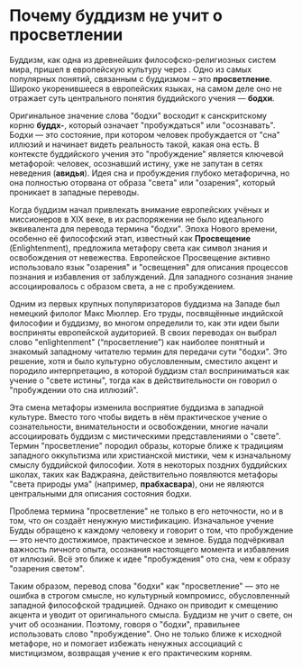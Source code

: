 # Почему буддизм не учит о просветлении

Буддизм, как одна из древнейших философско-религиозных систем мира, пришел в европейскую культуру через . Одно из самых популярных понятий, связанным с буддизмом – это **просветление**. Широко укоренившееся в европейских языках, на самом деле оно не отражает суть центрального понятия буддийского учения — **бодхи**. 

Оригинальное значение слова "бодхи" восходит к санскритскому корню **буддх-**, который означает "пробуждаться" или "осознавать". Бодхи — это состояние, при котором человек пробуждается от "сна" иллюзий и начинает видеть реальность такой, какая она есть. В контексте буддийского учения это "пробуждение" является ключевой метафорой: человек, осознавший истину, уже не запутан в сетях неведения (**авидья**). Идея сна и пробуждения глубоко метафорична, но она полностью оторвана от образа "света" или "озарения", который проникает в западные переводы.

Когда буддизм начал привлекать внимание европейских учёных и миссионеров в XIX веке, в их распоряжении не было идеального эквивалента для перевода термина "бодхи". Эпоха Нового времени, особенно её философский этап, известный как **Просвещение** (Enlightenment), предложила метафору света как символ знания и освобождения от невежества. Европейское Просвещение активно использовало язык "озарения" и "освещения" для описания процессов познания и избавления от заблуждений. Для западного сознания знание ассоциировалось с образом света, а не с пробуждением.

Одним из первых крупных популяризаторов буддизма на Западе был немецкий филолог Макс Мюллер. Его труды, посвящённые индийской философии и буддизму, во многом определили то, как эти идеи были восприняты европейской аудиторией. В своих переводах он выбрал слово "enlightenment" (“просветление”) как наиболее понятный и знакомый западному читателю термин для передачи сути "бодхи". Это решение, хотя и было культурно обусловленным, сместило акцент и породило интерпретацию, в которой буддизм стал восприниматься как учение о "свете истины", тогда как в действительности он говорил о "пробуждении ото сна иллюзий".

Эта смена метафоры изменила восприятие буддизма в западной культуре. Вместо того чтобы видеть в нём практическое учение о сознательности, внимательности и освобождении, многие начали ассоциировать буддизм с мистическими представлениями о "свете". Термин "просветление" породил образы, которые ближе к традициям западного оккультизма или христианской мистики, чем к изначальному смыслу буддийской философии. Хотя в некоторых поздних буддийских школах, таких как Ваджраяна, действительно появляются метафоры "света природы ума" (например, **прабхасвара**), они не являются центральными для описания состояния бодхи.

Проблема термина "просветление" не только в его неточности, но и в том, что он создаёт ненужную мистификацию. Изначальное учение Будды обращено к каждому человеку и говорит о том, что пробуждение — это нечто достижимое, практическое и земное. Будда подчёркивал важность личного опыта, осознания настоящего момента и избавления от иллюзий. Всё это ближе к идее "пробуждения" ото сна, чем к образу "озарения светом".

Таким образом, перевод слова "бодхи" как "просветление" — это не ошибка в строгом смысле, но культурный компромисс, обусловленный западной философской традицией. Однако он приводит к смещению акцента и уводит от оригинального смысла. Буддизм не учит о свете, он учит об осознании. Поэтому, говоря о "бодхи", правильнее использовать слово "пробуждение". Оно не только ближе к исходной метафоре, но и помогает избежать ненужных ассоциаций с мистицизмом, возвращая учение к его практическим корням.

